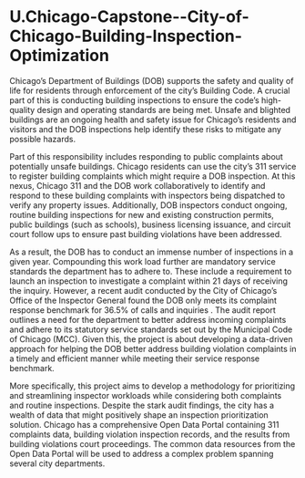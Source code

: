 # U.Chicago-Capstone--City-of-Chicago-Building-Inspection-Optimization

Chicago’s Department of Buildings (DOB) supports the safety and quality of life for residents through enforcement of the city’s Building Code. A crucial part of this is conducting building inspections to ensure the code’s high-quality design and operating standards are being met. Unsafe and blighted buildings are an ongoing health and safety issue for Chicago’s residents and visitors and the DOB inspections help identify these risks to mitigate any possible hazards.

Part of this responsibility includes responding to public complaints about potentially unsafe buildings. Chicago residents can use the city’s 311 service to register building complaints which might require a DOB inspection. At this nexus, Chicago 311 and the DOB work collaboratively to identify and respond to these building complaints with inspectors being dispatched to verify any property issues. Additionally, DOB inspectors conduct ongoing, routine building inspections for new and existing construction permits, public buildings (such as schools), business licensing issuance, and circuit court follow ups to ensure past building violations have been addressed.

As a result, the DOB has to conduct an immense number of inspections in a given year. Compounding this work load further are mandatory service standards the department has to adhere to. These include a requirement to launch an inspection to investigate a complaint within 21 days of receiving the inquiry. However, a recent audit conducted by the City of Chicago’s Office of the Inspector General found the DOB only meets its complaint response benchmark for 36.5% of calls and inquiries . The audit report outlines a need for the department to better address incoming complaints and adhere to its statutory service standards set out by the Municipal Code of Chicago (MCC). Given this, the project is about developing a data-driven approach for helping the DOB better address building violation complaints in a timely and efficient manner while meeting their service response benchmark.

More specifically, this project aims to develop a methodology for prioritizing and streamlining inspector workloads while considering both complaints and routine inspections. Despite the stark audit findings, the city has a wealth of data that might positively shape an inspection prioritization solution. Chicago has a comprehensive Open Data Portal containing 311 complaints data, building violation inspection records, and the results from building violations court proceedings. The common data resources from the Open Data Portal will be used to address a complex problem spanning several city departments.
